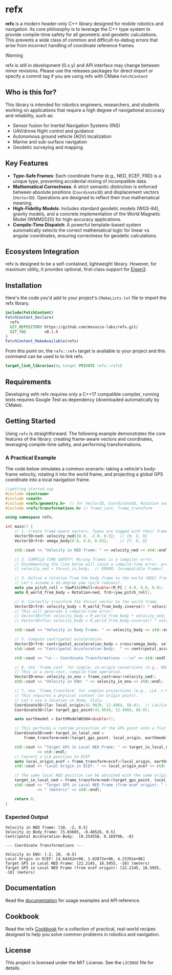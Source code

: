 # refx

**refx** is a modern header-only C++ library designed for mobile robotics and navigation. Its core philosophy is to leverage the C++ type system to provide compile-time safety for all geometric and geodetic calculations. This prevents a wide class of common and difficult-to-debug errors that arise from incorrect handling of coordinate reference frames.

> [!WARNING]
> refx is still in development (0.x.y) and API interface may change between minor revisions. Please use the releases packages for direct import or specify a commit tag if you are using refx with CMake `FetchContent`

## Who is this for?

This library is intended for robotics engineers, researchers, and students working on applications that require a high degree of navigational accuracy and reliability, such as:

  * Sensor fusion for Inertial Navigation Systems (INS)
  * UAV/drone flight control and guidance
  * Autonomous ground vehicle (AGV) localization
  * Marine and sub-surface navigation
  * Geodetic surveying and mapping

## Key Features

  * **Type-Safe Frames**: Each coordinate frame (e.g., NED, ECEF, FRD) is a unique type, preventing accidental mixing of incompatible data.
  * **Mathematical Correctness**: A strict semantic distinction is enforced between absolute positions (`Coordinate3D`) and displacement vectors (`Vector3D`). Operations are designed to reflect their true mathematical meaning.
  * **High-Fidelity Models**: Includes standard geodetic models (WGS-84), gravity models, and a concrete implementation of the World Magnetic Model (WMM2020) for high-accuracy applications.
  * **Compile-Time Dispatch**: A powerful template-based system automatically selects the correct mathematical logic for linear vs. angular coordinates, ensuring correctness for geodetic calculations.

## Ecosystem Integration
refx is designed to be a self-contained, lightweight library. However, for maximum utility, it provides optional, first-class support for [Eigen3](docs/md/doc.md#appendix-eigen3-integration). 

## Installation
Here's the code you'd add to your project's `CMakeLists.txt` file to import the refx library.
```cmake
include(FetchContent)
FetchContent_Declare(
  refx
  GIT_REPOSITORY https://github.com/mosaico-labs/refx.git/
  GIT_TAG        v0.1.0
)
FetchContent_MakeAvailable(refx)
```

From this point on, the `refx::refx` target is available to your project and this command can be used to to link refx.
```cmake
target_link_libraries(my_target PRIVATE refx::refx)
```

## Requirements
Developing with refx requires only a C++17 compatible compiler, running tests requires Google Test as dependency (downloaded automatically by CMake).

## Getting Started

Using `refx` is straightforward. The following example demonstrates the core features of the library: creating frame-aware vectors and coordinates, leveraging compile-time safety, and performing transformations.


### A Practical Example

The code below simulates a common scenario: taking a vehicle's body-frame velocity, rotating it into the world frame, and projecting a global GPS coordinate into a local navigation frame.

```cpp
//getting_started.cpp
#include <iostream>
#include <cmath>
#include <refx/geometry.h>  // for Vector3D, Coordinate3D, Rotation and YawPitchRoll
#include <refx/transformations.h> // frame_cast, frame_transform

using namespace refx;

int main() {
    // 1. Create frame-aware vectors. Types are tagged with their frame.
    Vector3D<ned> velocity_ned{10.0, -2.0, 0.5};  // {N, E, D}
    Vector3D<frd> omega_body{0.0, 0.0, 0.03};     // {F, R, D}

    std::cout << "Velocity in NED frame: " << velocity_ned << std::endl;

    // 2. COMPILE-TIME SAFETY: Mixing frames is a compiler error.
    // Uncommenting the line below will cause a compile-time error, preventing a common bug.
    // velocity_ned + thrust_in_body;  // ERROR: Incompatible frames!

    // 3. Define a rotation from the body frame to the world (NED) frame.
    // Let's assume a 45-degree yaw (pi/4 radians).
    auto yaw_pitch_roll = YawPitchRoll<double>(M_PI / 4.0, 0.0, 0.0);
    auto R_world_from_body = Rotation<ned, frd>(yaw_pitch_roll);

    // 4. Correctly transform the thrust vector to the world frame.
    Vector3D<frd> velocity_body = R_world_from_body.inverse() * velocity_ned;
    // This will generate a compile-time error:
    // Vector3D<frd> velocity_body = R_world_from_body * velocity_ned; //need .inverse() to rotation
    // Vector3D<flu> velocity_body = R_world_from_body.inverse() * velocity_ned; //result is <frd>

    std::cout << "Velocity in Body Frame: " << velocity_body << std::endl;

    // 5. Compute centripetal acceleration.
    Vector3D<frd> centripetal_acceleration_body = cross(omega_body, velocity_body);
    std::cout << "Centripetal Acceleration Body:  " << centripetal_acceleration_body << std::endl;

    std::cout << "\n--- Coordinate Transformations ---\n" << std::endl;

    // 6. Use `frame_cast` for simple, co-origin conversions (e.g., NED -> ENU).
    // This is a zero-cost, compile-time operation.
    Vector3D<enu> velocity_in_enu = frame_cast<enu>(velocity_ned);
    std::cout << "Velocity in ENU: " << velocity_in_enu << std::endl;

    // 7. Use `frame_transform` for complex projections (e.g., LLA -> NED).
    // This requires a physical context (an origin point).
    // Let's use a location in Rome, Italy.
    Coordinate3D<lla> local_origin(41.9028, 12.4964, 50.0);  // Lat/Lon in deg, Alt in m
    Coordinate3D<lla> target_gps_point(41.9030, 12.4966, 60.0);

    auto earthmodel = EarthModelWGS84<double>();

    // This performs a runtime projection of the GPS point onto a flat plane at the origin.
    Coordinate3D<ned> target_in_local_ned =
        frame_transform<ned>(target_gps_point, local_origin, earthmodel);

    std::cout << "Target GPS in Local NED Frame: " << target_in_local_ned << " (meters)"
              << std::endl;   
    // Convert a LLA position to ECEF
    auto local_origin_ecef = frame_transform<ecef>(local_origin, earthmodel);
    std::cout << "Local Origin in ECEF: " << local_origin_ecef << std::endl;

    // The same local NED position can be obtained with the same origin expressed in ECEF frame
    target_in_local_ned = frame_transform<ned>(target_gps_point, local_origin_ecef, earthmodel);
    std::cout << "Target GPS in Local NED Frame (from ecef origin): " << target_in_local_ned
              << " (meters)" << std::endl;

    return 0;
}
```

### Expected Output

```
Velocity in NED frame: [10, -2, 0.5]
Velocity in Body Frame: [5.65685, -8.48528, 0.5]
Centripetal Acceleration Body:  [0.254558, 0.169706, -0]

--- Coordinate Transformations ---

Velocity in ENU: [-2, 10, -0.5]
Local Origin in ECEF: [4.64162e+06, 1.02872e+06, 4.23761e+06]
Target GPS in Local NED Frame: [22.2145, 16.5955, -10] (meters)
Target GPS in Local NED Frame (from ecef origin): [22.2145, 16.5955, -10] (meters)
```

## Documentation

Read the [documentation](docs/md/doc.md) for usage examples and API reference.

<!-- >
## Architecture and Design
See the [Architecture & Design](docs/md/arch.md) section, for understanding the technical core philosophy and design patterns that make refx type-safe, scalable, and extensible.
< -->

## Cookbook

Read the refx [Cookbook](docs/md/cookbook/main.md) for a collection of practical, real-world recipes designed to help you solve common problems in robotics and navigation.

## License

This project is licensed under the MIT License. See the `LICENSE` file for details.
